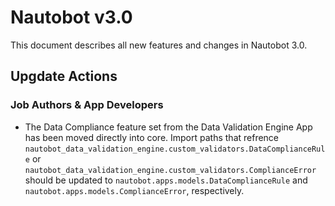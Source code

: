 # Nautobot v3.0

This document describes all new features and changes in Nautobot 3.0.

## Upgdate Actions

### Job Authors & App Developers

- The Data Compliance feature set from the Data Validation Engine App has been moved directly into core. Import paths that refrence `nautobot_data_validation_engine.custom_validators.DataComplianceRule` or `nautobot_data_validation_engine.custom_validators.ComplianceError` should be updated to `nautobot.apps.models.DataComplianceRule` and `nautobot.apps.models.ComplianceError`, respectively.
